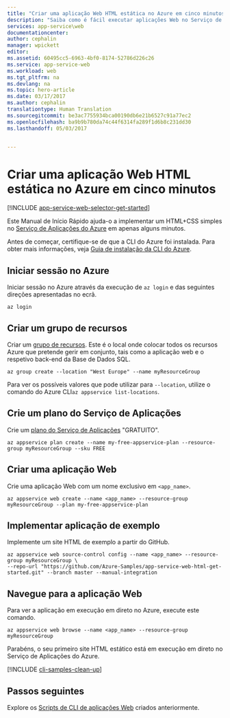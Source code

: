 ```yaml
---
title: "Criar uma aplicação Web HTML estática no Azure em cinco minutos | Microsoft Docs"
description: "Saiba como é fácil executar aplicações Web no Serviço de Aplicações ao implementar uma aplicação de exemplo."
services: app-service\web
documentationcenter: 
author: cephalin
manager: wpickett
editor: 
ms.assetid: 60495cc5-6963-4bf0-8174-52786d226c26
ms.service: app-service-web
ms.workload: web
ms.tgt_pltfrm: na
ms.devlang: na
ms.topic: hero-article
ms.date: 03/17/2017
ms.author: cephalin
translationtype: Human Translation
ms.sourcegitcommit: be3ac7755934bca00190db6e21b6527c91a77ec2
ms.openlocfilehash: ba9b9b780da74c44f6314fa289f1d6b8c231dd30
ms.lasthandoff: 05/03/2017


---
```

# <a name="create-a-static-html-web-app-in-azure-in-five-minutes"></a>Criar uma aplicação Web HTML estática no Azure em cinco minutos
[!INCLUDE [app-service-web-selector-get-started](../../includes/app-service-web-selector-get-started.md)] 

Este Manual de Início Rápido ajuda-o a implementar um HTML+CSS simples no [Serviço de Aplicações do Azure](../app-service/app-service-value-prop-what-is.md) em apenas alguns minutos.

Antes de começar, certifique-se de que a CLI do Azure foi instalada. Para obter mais informações, veja [Guia de instalação da CLI do Azure](https://docs.microsoft.com/cli/azure/install-azure-cli).

## <a name="log-in-to-azure"></a>Iniciar sessão no Azure
Iniciar sessão no Azure através da execução de `az login` e das seguintes direções apresentadas no ecrã.
   
```azurecli
az login
```

## <a name="create-a-resource-group"></a>Criar um grupo de recursos   
Criar um [grupo de recursos](../azure-resource-manager/resource-group-overview.md). Este é o local onde colocar todos os recursos Azure que pretende gerir em conjunto, tais como a aplicação web e o respetivo back-end da Base de Dados SQL.

```azurecli
az group create --location "West Europe" --name myResourceGroup
```

Para ver os possíveis valores que pode utilizar para `--location`, utilize o comando do Azure CLI`az appservice list-locations`.


## <a name="create-an-app-service-plan"></a>Crie um plano do Serviço de Aplicações
Crie um [plano do Serviço de Aplicações](../app-service/azure-web-sites-web-hosting-plans-in-depth-overview.md) "GRATUITO". 

```azurecli
az appservice plan create --name my-free-appservice-plan --resource-group myResourceGroup --sku FREE
```

## <a name="create-a-web-app"></a>Criar uma aplicação Web
Crie uma aplicação Web com um nome exclusivo em `<app_name>`.

```azurecli
az appservice web create --name <app_name> --resource-group myResourceGroup --plan my-free-appservice-plan
```

## <a name="deploy-sample-application"></a>Implementar aplicação de exemplo
Implemente um site HTML de exemplo a partir do GitHub.

```azurecli
az appservice web source-control config --name <app_name> --resource-group myResourceGroup \
--repo-url "https://github.com/Azure-Samples/app-service-web-html-get-started.git" --branch master --manual-integration 
```

## <a name="browse-to-web-app"></a>Navegue para a aplicação Web
Para ver a aplicação em execução em direto no Azure, execute este comando.

```azurecli
az appservice web browse --name <app_name> --resource-group myResourceGroup
```

Parabéns, o seu primeiro site HTML estático está em execução em direto no Serviço de Aplicações do Azure.

[!INCLUDE [cli-samples-clean-up](../../includes/cli-samples-clean-up.md)]

## <a name="next-steps"></a>Passos seguintes

Explore os [Scripts de CLI de aplicações Web](app-service-cli-samples.md) criados anteriormente.

